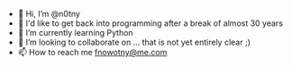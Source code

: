 - 👋 Hi, I’m @n0tny
- 👀 I'd like to get back into programming after a break of almost 30 years
- 🌱 I’m currently learning Python
- 💞️ I’m looking to collaborate on ... that is not yet entirely clear ;) 
- 📫 How to reach me fnowotny@me.com

<!---
n0tny/n0tny is a ✨ special ✨ repository because its `README.md` (this file) appears on your GitHub profile.
You can click the Preview link to take a look at your changes.
--->
